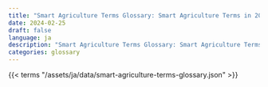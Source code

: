```yaml
---
title: "Smart Agriculture Terms Glossary: Smart Agriculture Terms in 2024"  
date: 2024-02-25
draft: false
language: ja
description: "Smart Agriculture Terms Glossary: Smart Agriculture Terms in 2024 | Smart Agriculture Terms Glossary"
categories: glossary
---
```


{{< terms "/assets/ja/data/smart-agriculture-terms-glossary.json" >}}